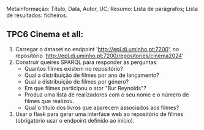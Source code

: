 Metainformação: Título, Data, Autor, UC;
Resumo: Lista de parágrafos;
Lista de resultados: ficheiros.

## TPC6 Cinema et all:

1. Carregar o dataset no endpoint 'http://epl.di.uminho.pt:7200',
no repositório 'http://epl.di.uminho.pt:7200/repositories/cinema2024'
2. Construir queires SPARQL para responder às perguntas:
    - Quantos filmes existem no repositório?
    - Qual a distribuição de filmes por ano de lançamento?
    - Qual a distribuição de filmes por género?
    - Em que filmes participou o ator "Bur Reynolds"?
    - Produz uma lista de realizadores com o seu nome e o número de filmes que realizou.
    - Qual o título dos livros que aparecem associados aos filmes?
3. Usar o flask para gerar uma interface web ao repositório de filmes (obrigatório usar o endpoint definido ao início).